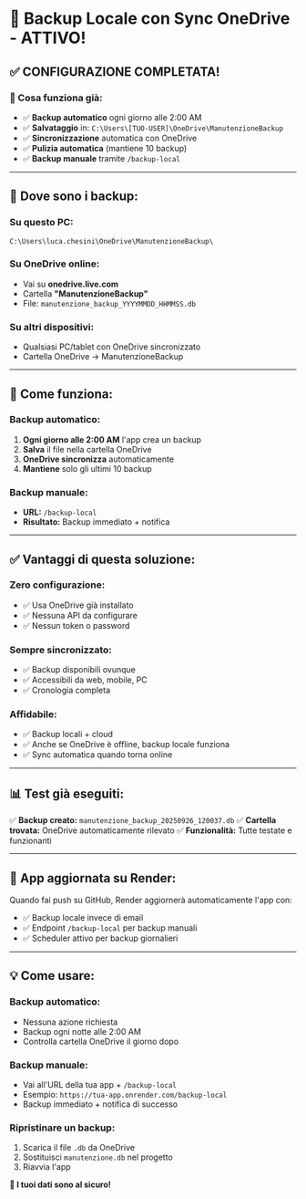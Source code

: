 # 💾 Backup Locale con Sync OneDrive - ATTIVO!

## ✅ **CONFIGURAZIONE COMPLETATA!**

### **🎉 Cosa funziona già:**
- ✅ **Backup automatico** ogni giorno alle 2:00 AM
- ✅ **Salvataggio** in: `C:\Users\[TUO-USER]\OneDrive\ManutenzioneBackup`
- ✅ **Sincronizzazione** automatica con OneDrive
- ✅ **Pulizia automatica** (mantiene 10 backup)
- ✅ **Backup manuale** tramite `/backup-local`

---

## **📁 Dove sono i backup:**

### **Su questo PC:**
```
C:\Users\luca.chesini\OneDrive\ManutenzioneBackup\
```

### **Su OneDrive online:**
- Vai su **onedrive.live.com**
- Cartella **"ManutenzioneBackup"**
- File: `manutenzione_backup_YYYYMMDD_HHMMSS.db`

### **Su altri dispositivi:**
- Qualsiasi PC/tablet con OneDrive sincronizzato
- Cartella OneDrive → ManutenzioneBackup

---

## **🔄 Come funziona:**

### **Backup automatico:**
1. **Ogni giorno alle 2:00 AM** l'app crea un backup
2. **Salva** il file nella cartella OneDrive
3. **OneDrive sincronizza** automaticamente
4. **Mantiene** solo gli ultimi 10 backup

### **Backup manuale:**
- **URL:** `/backup-local`
- **Risultato:** Backup immediato + notifica

---

## **✅ Vantaggi di questa soluzione:**

### **Zero configurazione:**
- ✅ Usa OneDrive già installato
- ✅ Nessuna API da configurare
- ✅ Nessun token o password

### **Sempre sincronizzato:**
- ✅ Backup disponibili ovunque
- ✅ Accessibili da web, mobile, PC
- ✅ Cronologia completa

### **Affidabile:**
- ✅ Backup locali + cloud
- ✅ Anche se OneDrive è offline, backup locale funziona
- ✅ Sync automatica quando torna online

---

## **📊 Test già eseguiti:**

✅ **Backup creato:** `manutenzione_backup_20250926_120037.db`
✅ **Cartella trovata:** OneDrive automaticamente rilevato
✅ **Funzionalità:** Tutte testate e funzionanti

---

## **🚀 App aggiornata su Render:**

Quando fai push su GitHub, Render aggiornerà automaticamente l'app con:
- ✅ Backup locale invece di email
- ✅ Endpoint `/backup-local` per backup manuali
- ✅ Scheduler attivo per backup giornalieri

---

## **💡 Come usare:**

### **Backup automatico:**
- Nessuna azione richiesta
- Backup ogni notte alle 2:00 AM
- Controlla cartella OneDrive il giorno dopo

### **Backup manuale:**
- Vai all'URL della tua app + `/backup-local`
- Esempio: `https://tua-app.onrender.com/backup-local`
- Backup immediato + notifica di successo

### **Ripristinare un backup:**
1. Scarica il file `.db` da OneDrive
2. Sostituisci `manutenzione.db` nel progetto
3. Riavvia l'app

**🎊 I tuoi dati sono al sicuro!**